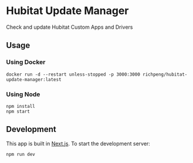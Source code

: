# Hubitat Update Manager
Check and update Hubitat Custom Apps and Drivers

## Usage

### Using Docker

```
docker run -d --restart unless-stopped -p 3000:3000 richpeng/hubitat-update-manager:latest
```

### Using Node

```
npm install
npm start
```

## Development

This app is built in [Next.js](https://nextjs.org/). To start the development server:

```
npm run dev
```
